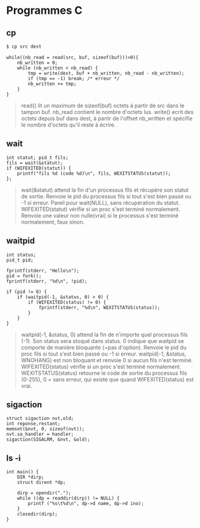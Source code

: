 # Programmes C


## cp
```bash
$ cp src dest
```

```
while((nb_read = read(src, buf, sizeof(buf)))>0){
    nb_written = 0;
    while (nb_written < nb_read) {
        tmp = write(dest, buf + nb_written, nb_read - nb_written);
        if (tmp == -1) break; /* erreur */
        nb_written += tmp;
    }
}
```
>read() lit un maximum de sizeof(buf) octets à partir de src dans le tampon buf. nb_read contient le nombre d'octets lus.
>write() ecrit des octets depuis buf dans dest, à partir de l'offset nb_written et spécifie le nombre d'octets qu'il reste à écrire.


## wait
```
int statut; pid_t fils;
fils = wait(&statut);
if (WIFEXITED(statut)) {
    printf("fils %d (code %d)\n", fils, WEXITSTATUS(statut));
};
```
>wait(&statut) attend la fin d'un processus fils et récupère son statut de sortie. Renvoie le pid du processus fils si tout s'est bien passé ou -1 si erreur. Pareil pour wait(NULL), sans récupération du statut.
>WIFEXITED(statut)  vérifie si un proc s'est terminé normalement. Renvoie une valeur non nulle(vrai) si le processus s'est terminé normalement, faux sinon.


## waitpid
```
int status;
pid_t pid;

fprintf(stderr, "Hello\n");
pid = fork();
fprintf(stderr, "%d\n", !pid);

if (pid != 0) {
    if (waitpid(-1, &status, 0) > 0) {
        if (WIFEXITED(status) != 0) {
            fprintf(stderr, "%d\n", WEXITSTATUS(status));
        }
    }
}
```
>waitpid(-1, &status, 0) attend la fin de n'importe quel processus fils (-1). Son status sera stoqué dans status. 0 indique que waitpid se comporte de manière bloquante (=pas d'option). Renvoie le pid du proc fils si tout s'est bien passé ou -1 si erreur. 
>waitpid(-1, &status, WNOHANG) est non bloquant et renvoie 0 si aucun fils n'est terminé.
>WIFEXITED(status) vérifie si un proc s'est terminé normalement.
>WEXITSTATUS(status) retourne le code de sortie du processus fils (0-255), 0 = sans erreur, qui existe que quand WIFEXITED(status) est vrai. 




## sigaction
```
struct sigaction nvt,old;
int reponse,restant;
memset(&nvt, 0, sizeof(nvt));
nvt.sa_handler = handler;
sigaction(SIGALRM, &nvt, &old);
```

## ls -i
```
int main() {
    DIR *dirp;
    struct dirent *dp;

    dirp = opendir(".");
    while ((dp = readdir(dirp)) != NULL) {
        printf ("%s\t%d\n", dp->d name, dp->d ino);
    }
    closedir(dirp);
}
```
